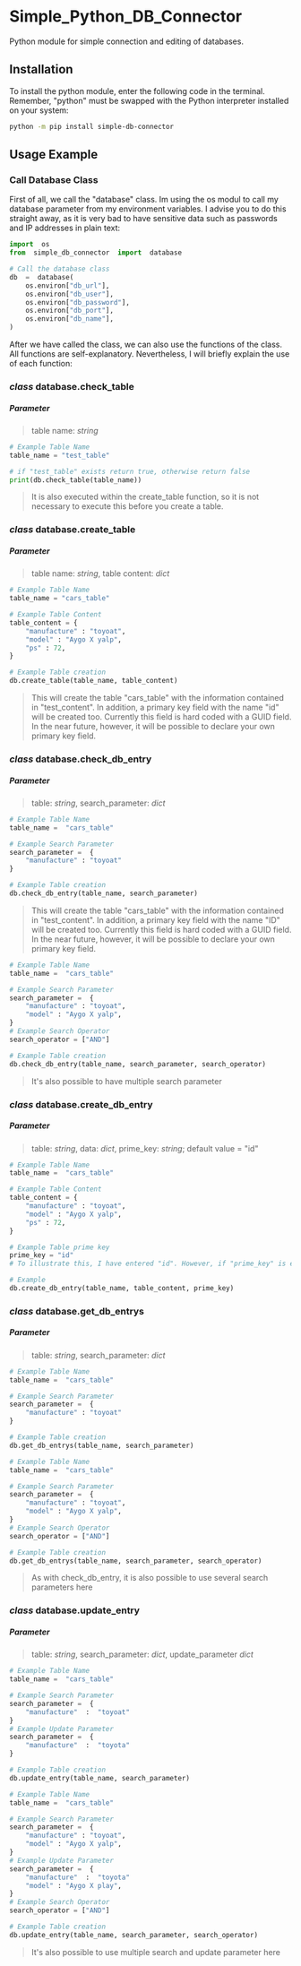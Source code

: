 # Simple_Python_DB_Connector

Python module for simple connection and editing of databases.

## Installation

To install the python module, enter the following code in the terminal. Remember, "python" must be swapped with the Python interpreter installed on your system:

```sh
python -m pip install simple-db-connector
```

## Usage Example

### Call Database Class

First of all, we call the "database" class. Im using the os modul to call my database parameter from my environment variables. I advise you to do this straight away, as it is very bad to have sensitive data such as passwords and IP addresses in plain text:

```python 
import  os
from  simple_db_connector  import  database

# Call the database class
db  =  database(
	os.environ["db_url"],
	os.environ["db_user"],
	os.environ["db_password"],
	os.environ["db_port"],
	os.environ["db_name"],
)
```

After we have called the class, we can also use the functions of the class. All functions are self-explanatory. Nevertheless, I will briefly explain the use of each function:

### *class* database.check_table 

##### Parameter
>table name: *string*

```python 
# Example Table Name
table_name = "test_table"

# if "test_table" exists return true, otherwise return false
print(db.check_table(table_name))
```

> It is also executed within the create_table function, so it is not necessary to execute this before you create a table.

### *class* database.create_table 

##### Parameter
	
>table name: *string*, table content: *dict*

```python 
# Example Table Name
table_name = "cars_table"

# Example Table Content
table_content = {
	"manufacture" : "toyoat",
	"model" : "Aygo X yalp",
	"ps" : 72, 
} 

# Example Table creation
db.create_table(table_name, table_content)
```

>This will create the table "cars_table" with the information contained in "test_content". In addition, a primary key field with the name "id" will be created too.  Currently this field is hard coded with a GUID field. In the near future, however, it will be possible to declare your own primary key field.

### *class* database.check_db_entry

##### Parameter

>table: *string*, search_parameter: *dict*
```python
# Example Table Name 
table_name =  "cars_table"  

# Example Search Parameter
search_parameter =  {
	"manufacture" : "toyoat"
}  

# Example Table creation 
db.check_db_entry(table_name, search_parameter)
```
>This will create the table "cars_table" with the information contained in "test_content". In addition, a primary key field with the name "ID" will be created too.  Currently this field is hard coded with a GUID field. In the near future, however, it will be possible to declare your own primary key field.

```python
# Example Table Name 
table_name =  "cars_table"  

# Example Search Parameter
search_parameter =  {
	"manufacture" : "toyoat",
	"model" : "Aygo X yalp",
}
# Example Search Operator
search_operator = ["AND"]

# Example Table creation 
db.check_db_entry(table_name, search_parameter, search_operator)
```
>It's also possible to have multiple search parameter

### *class* database.create_db_entry

##### Parameter
>table: *string*, data: *dict*, prime_key: *string*; default value = "id"

```python
# Example Table Name 
table_name =  "cars_table"  

# Example Table Content
table_content = {
	"manufacture" : "toyoat",
	"model" : "Aygo X yalp",
	"ps" : 72, 
} 

# Example Table prime key
prime_key = "id"
# To illustrate this, I have entered "id". However, if "prime_key" is empty, "id" is selected.

# Example 
db.create_db_entry(table_name, table_content, prime_key)
```

### *class* database.get_db_entrys

##### Parameter
>table: *string*, search_parameter: *dict*

```python
# Example Table Name 
table_name =  "cars_table"  

# Example Search Parameter
search_parameter =  {
	"manufacture" : "toyoat"
} 

# Example Table creation 
db.get_db_entrys(table_name, search_parameter)
```
```python
# Example Table Name 
table_name =  "cars_table"  

# Example Search Parameter
search_parameter =  {
	"manufacture" : "toyoat",
	"model" : "Aygo X yalp",
}
# Example Search Operator
search_operator = ["AND"]

# Example Table creation 
db.get_db_entrys(table_name, search_parameter, search_operator)
```
> As with check_db_entry, it is also possible to use several search parameters here

### *class* database.update_entry

##### Parameter
>table: *string*, search_parameter: *dict*, update_parameter *dict*

```python
# Example Table Name 
table_name =  "cars_table"  

# Example Search Parameter
search_parameter =  {
	"manufacture"  :  "toyoat"
}  
# Example Update Parameter
search_parameter =  {
	"manufacture"  :  "toyota"
} 

# Example Table creation 
db.update_entry(table_name, search_parameter)
```
```python
# Example Table Name 
table_name =  "cars_table"  

# Example Search Parameter
search_parameter =  {
	"manufacture" : "toyoat",
	"model" : "Aygo X yalp",
}
# Example Update Parameter
search_parameter =  {
	"manufacture"  :  "toyota"
	"model" : "Aygo X play",
} 
# Example Search Operator
search_operator = ["AND"]

# Example Table creation 
db.update_entry(table_name, search_parameter, search_operator)
```
> It's also possible to use multiple search and update parameter here
